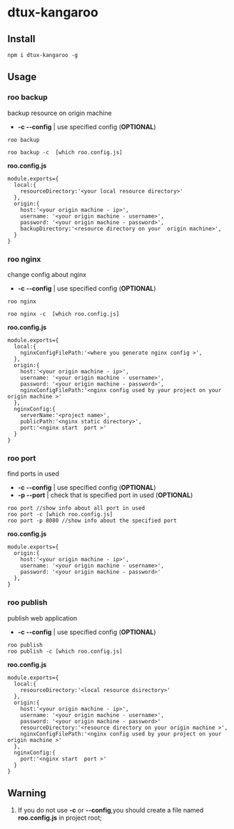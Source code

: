 # dtux-kangaroo
## Install
```
npm i dtux-kangaroo -g
```
## Usage

### roo backup
backup resource on origin machine

- **-c  --config**  | use specified config  (**OPTIONAL**)


```
roo backup 

roo backup -c  [which roo.config.js]

```

**roo.config.js**
```
module.exports={
  local:{
    resourceDirectory:'<your local resource directory>'
  },
  origin:{
    host:'<your origin machine - ip>',
    username: '<your origin machine - username>',
    password: '<your origin machine - password>',
    backupDirectory:'<resource directory on your  origin machine>',
  }
}
```

### roo nginx
change config about nginx

- **-c  --config**  | use specified config  (**OPTIONAL**)

```
roo nginx 

roo nginx -c  [which roo.config.js]

```

**roo.config.js**
```
module.exports={
  local:{
    nginxConfigFilePath:'<where you generate nginx config >',
  },
  origin:{
    host:'<your origin machine - ip>',
    username: '<your origin machine - username>',
    password: '<your origin machine - password>',
    nginxConfigFilePath:'<nginx config used by your project on your origin machine >'
  },
  nginxConfig:{
    serverName:'<project name>',
    publicPath:'<nginx static directory>',
    port:'<nginx start  port >'
  }
}
```
### roo port

find ports in used

- **-c  --config**  | use specified config  (**OPTIONAL**)
- **-p  --port**    | check that is specified port in used (**OPTIONAL**)


```
roo port //show info about all port in used 
roo port -c [which roo.config.js]
roo port -p 8080 //show info about the specified port
```
**roo.config.js**
```
module.exports={
  origin:{
    host:'<your origin machine - ip>',
    username: '<your origin machine - username>',
    password: '<your origin machine - password>'
  },
}
```
### roo publish

publish web application
- **-c  --config**  | use specified config  (**OPTIONAL**)

```
roo publish
roo publish -c [which roo.config.js]

```
**roo.config.js**
```
module.exports={
  local:{
    resourceDirectory:'<local resource dsirectory>'
  },
  origin:{
    host:'<your origin machine - ip>',
    username: '<your origin machine - username>',
    password: '<your origin machine - password>'
    resourceDirectory:'<resource directory on your origin machine >',
    nginxConfigFilePath:'<nginx config used by your project on your origin machine >'    
  },
  nginxConfig:{
    port:'<nginx start  port >'
  }
}
```
## Warning

1. If you do not use **-c** or **--config**,you should create a file named **roo.config.js** in project root; 